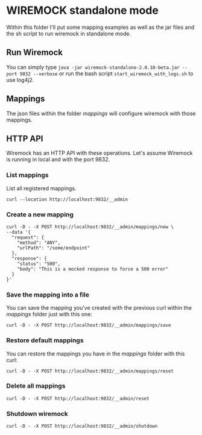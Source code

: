 # WIREMOCK standalone mode

Within this folder I'll put some mapping examples as well as the jar files and the sh script to run wiremock in standalone mode.

## Run Wiremock

You can simply type `java -jar wiremock-standalone-2.0.10-beta.jar --port 9832 --verbose` or run the bash script `start_wiremock_with_logs.sh` to use log4j2.

## Mappings

The json files within the folder *mappings* will configure wiremock with those mappings.

## HTTP API

Wiremock has an HTTP API with these operations.
Let's assume Wiremock is running in local and with the port 9832.

### List mappings

List all registered mappings.

```
curl --location http://localhost:9832/__admin
```

### Create a new mapping

```
curl -D - -X POST http://localhost:9832/__admin/mappings/new \
--data '{
  "request": {
    "method": "ANY",
    "urlPath": "/some/endpoint"      
  },
  "response": {
    "status": "500",
    "body": "This is a mocked response to force a 500 error"
  }
}'

```

### Save the mapping into a file

You can save the mapping you've created with the previous curl within the *mappings* folder just with this one:

```
curl -D - -X POST http://localhost:9832/__admin/mappings/save
```

### Restore default mappings

You can restore the mappings you have in the *mappings* folder with this curl:

```
curl -D - -X POST http://localhost:9832/__admin/mappings/reset
```

### Delete all mappings

```
curl -D - -X POST http://localhost:9832/__admin/reset
```

### Shutdown wiremock

```
curl -D - -X POST http://localhost:9832/__admin/shutdown
```
